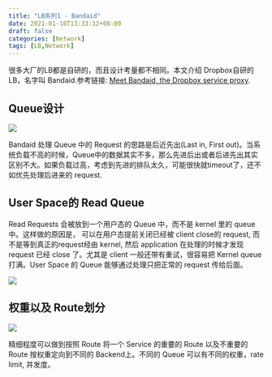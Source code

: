 ```yaml
---
title: "LB系列1 - Bandaid"
date: 2021-01-18T13:33:12+08:00
draft: false
categories: [Network]
tags: [LB,Network]
---
```


很多大厂的LB都是自研的，而且设计考量都不相同。本文介绍 Dropbox自研的LB，名字叫 Bandaid.参考链接: [Meet Bandaid, the Dropbox service proxy](https://dropbox.tech/infrastructure/meet-bandaid-the-dropbox-service-proxy).

## Queue设计

![](https://dropbox.tech/cms/content/dam/dropbox/tech-blog/en-us/2018/03/1st.png)



Bandaid 处理 Queue 中的 Request 的思路是后近先出(Last in, First out)。当系统负载不高的时候，Queue中的数据其实不多，那么先进后出或者后进先出其实区别不大。如果负载过高，考虑到先进的排队太久，可能很快就timeout了，还不如优先处理后进来的 request. 



## User Space的 Read Queue

Read Requests 会被放到一个用户态的 Queue 中，而不是 kernel 里的 queue中。这样做的原因是， 可以在用户态提前关闭已经被 client close的 request, 而不是等到真正的request经由 kernel, 然后 application 在处理的时候才发现 request 已经 close 了。尤其是 client 一般还带有重试，很容易把 Kernel queue打满。User Space 的 Queue 能够通过处理只把正常的 request 传给后面。

![](https://dropbox.tech/cms/content/dam/dropbox/tech-blog/en-us/2018/03/2nd.png)



## 权重以及 Route划分

![](https://dropbox.tech/cms/content/dam/dropbox/tech-blog/en-us/2018/03/4th.png)



精细程度可以做到按照 Route 将一个 Service 的重要的 Route 以及不重要的 Route 按权重定向到不同的 Backend上。不同的 Queue 可以有不同的权重，rate limit, 并发度。





